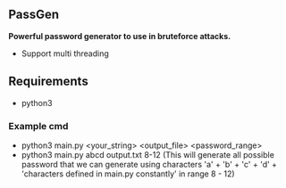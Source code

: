 ## PassGen
**Powerful password generator to use in bruteforce attacks.**
-    Support multi threading
## Requirements 
-    python3
### Example cmd
-    python3 main.py <your_string> <output_file> <password_range>
-    python3 main.py abcd output.txt 8-12 (This will generate all possible password that we can generate using characters 'a' + 'b' + 'c' + 'd' + 'characters defined in main.py constantly' in range 8 - 12)
